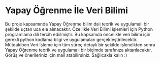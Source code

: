 # Yapay Öğrenme İle Veri Bilimi
Bu proje kapsamında Yapay Öğrenme bilim dalı teorik ve uygulamalı bir şekilde uçtan uca ele alınacaktır. Özellikle Veri Bilimi işlemleri için Python programlama
dili tercih ediilmiştir. Bu kapsamda öncelikle veri bilimi için gerekli python kodlama bilgi ve uygulamaları gerçekleştirilecektir. Müteakiben Veri İşleme için
tüm süreç detaylı bir şekilde işlendikten sonra Yapay Öğrenme teorik ve uygulamalı bir biçimde tarafınıza aktarılacaktır. Görüş ve önerileriniz için mail atabilirsiniz.
Sağlıcakla kalın :) 
